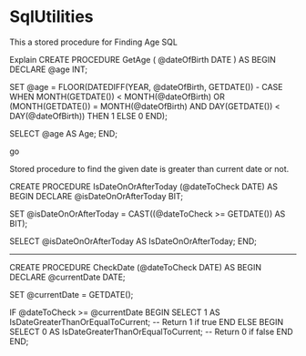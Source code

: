 # SqlUtilities 

 This a stored procedure for Finding Age 
SQL

Explain
CREATE PROCEDURE GetAge 
(
  @dateOfBirth DATE
)
AS
BEGIN
  DECLARE @age INT;

  SET @age = FLOOR(DATEDIFF(YEAR, @dateOfBirth, GETDATE()) - 
                  CASE WHEN MONTH(GETDATE()) < MONTH(@dateOfBirth) OR 
                         (MONTH(GETDATE()) = MONTH(@dateOfBirth) AND DAY(GETDATE()) < DAY(@dateOfBirth))
                   THEN 1
                   ELSE 0
                  END);

  SELECT @age AS Age;
END;

go


Stored procedure to find the given date is greater than current date or not.

CREATE PROCEDURE IsDateOnOrAfterToday (@dateToCheck DATE)
AS
BEGIN
  DECLARE @isDateOnOrAfterToday BIT;

  SET @isDateOnOrAfterToday = CAST((@dateToCheck >= GETDATE()) AS BIT);

  SELECT @isDateOnOrAfterToday AS IsDateOnOrAfterToday;
END;

*************************
CREATE PROCEDURE CheckDate (@dateToCheck DATE)
AS
BEGIN
  DECLARE @currentDate DATE;

  SET @currentDate = GETDATE();

  IF @dateToCheck >= @currentDate
  BEGIN
    SELECT 1 AS IsDateGreaterThanOrEqualToCurrent; -- Return 1 if true
  END
  ELSE
  BEGIN
    SELECT 0 AS IsDateGreaterThanOrEqualToCurrent; -- Return 0 if false
  END
END;



